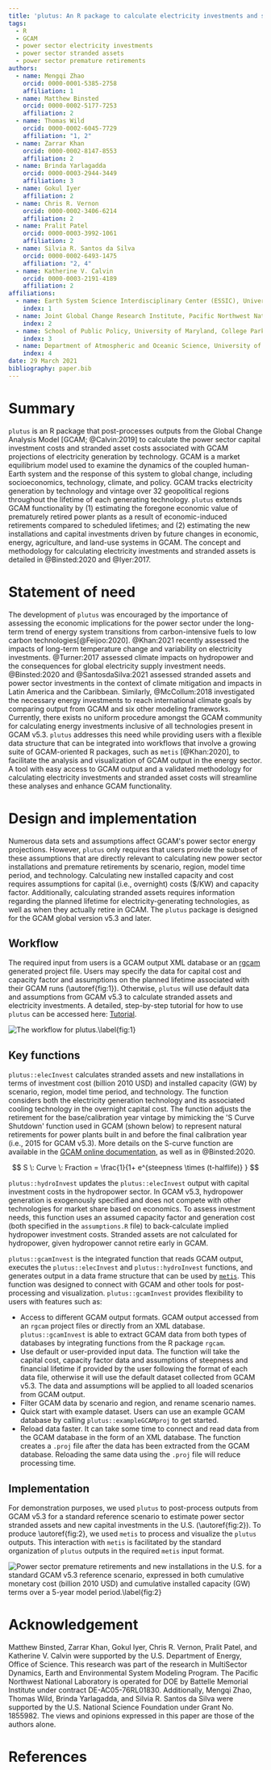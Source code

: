 ```yaml
---
title: 'plutus: An R package to calculate electricity investments and stranded assets from the Global Change Analysis Model (GCAM)'
tags:
  - R
  - GCAM
  - power sector electricity investments
  - power sector stranded assets
  - power sector premature retirements
authors:
  - name: Mengqi Zhao
    orcid: 0000-0001-5385-2758
    affiliation: 1
  - name: Matthew Binsted
    orcid: 0000-0002-5177-7253
    affiliation: 2
  - name: Thomas Wild
    orcid: 0000-0002-6045-7729
    affiliation: "1, 2"
  - name: Zarrar Khan
    orcid: 0000-0002-8147-8553
    affiliation: 2
  - name: Brinda Yarlagadda
    orcid: 0000-0003-2944-3449
    affiliation: 3
  - name: Gokul Iyer
    affiliation: 2
  - name: Chris R. Vernon
    orcid: 0000-0002-3406-6214
    affiliation: 2
  - name: Pralit Patel
    orcid: 0000-0003-3992-1061
    affiliation: 2
  - name: Silvia R. Santos da Silva
    orcid: 0000-0002-6493-1475
    affiliation: "2, 4"
  - name: Katherine V. Calvin
    orcid: 0000-0003-2191-4189
    affiliation: 2
affiliations:
  - name: Earth System Science Interdisciplinary Center (ESSIC), University of Maryland, College Park, MD, USA
    index: 1
  - name: Joint Global Change Research Institute, Pacific Northwest National Laboratory (PNNL), College Park, MD, USA
    index: 2
  - name: School of Public Policy, University of Maryland, College Park, MD, USA
    index: 3
  - name: Department of Atmospheric and Oceanic Science, University of Maryland, College Park, MD, USA
    index: 4
date: 29 March 2021
bibliography: paper.bib
---
```


# Summary
`plutus` is an R package that post-processes outputs from the Global Change Analysis Model [GCAM; @Calvin:2019] to calculate the power sector capital investment costs and stranded asset costs associated with GCAM projections of electricity generation by technology. GCAM is a market equilibrium model used to examine the dynamics of the coupled human-Earth system and the response of this system to global change, including socioeconomics, technology, climate, and policy. GCAM tracks electricity generation by technology and vintage over 32 geopolitical regions throughout the lifetime of each generating technology. `plutus` extends GCAM functionality by (1) estimating the foregone economic value of prematurely retired power plants as a result of economic-induced retirements compared to scheduled lifetimes; and (2) estimating the new installations and capital investments driven by future changes in economic, energy, agriculture, and land-use systems in GCAM. The concept and methodology for calculating electricity investments and stranded assets is detailed in @Binsted:2020 and @Iyer:2017.


# Statement of need
The development of `plutus` was encouraged by the importance of assessing the economic implications for the power sector under the long-term trend of energy system transitions from carbon-intensive fuels to low carbon technologies[@Feijoo:2020]. @Khan:2021 recently assessed the impacts of long-term temperature change and variability on electricity investments. @Turner:2017 assessed climate impacts on hydropower and the consequences for global electricity supply investment needs. @Binsted:2020 and @SantosdaSilva:2021 assessed stranded assets and power sector investments in the context of climate mitigation and impacts in Latin America and the Caribbean. Similarly, @McCollum:2018 investigated the necessary energy investments to reach international climate goals by comparing output from GCAM and six other modeling frameworks.  Currently, there exists no uniform procedure amongst the GCAM community for calculating energy investments inclusive of all technologies present in GCAM v5.3. `plutus` addresses this need while providing users with a flexible data structure that can be integrated into workflows that involve a growing suite of GCAM-oriented R packages, such as `metis` [@Khan:2020], to facilitate the analysis and visualization of GCAM output in the energy sector. A tool with easy access to GCAM output and a validated methodology for calculating electricity investments and stranded asset costs will streamline these analyses and enhance GCAM functionality.


# Design and implementation
Numerous data sets and assumptions affect GCAM's power sector energy projections. However, `plutus` only requires that users provide the subset of these assumptions that are directly relevant to calculating new power sector installations and premature retirements by scenario, region, model time period, and technology. Calculating new installed capacity and cost requires assumptions for capital (i.e., overnight) costs ($/KW) and capacity factor. Additionally, calculating stranded assets requires information regarding the planned lifetime for electricity-generating technologies, as well as when they actually retire in GCAM. The `plutus` package is designed for the GCAM global version v5.3 and later.


## Workflow
The required input from users is a GCAM output XML database or an [rgcam](https://github.com/JGCRI/rgcam) generated project file. Users may specify the data for capital cost and capacity factor and assumptions on the planned lifetime associated with their GCAM runs (\autoref{fig:1}). Otherwise, `plutus` will use default data and assumptions from GCAM v5.3 to calculate stranded assets and electricity investments. A detailed, step-by-step tutorial for how to use `plutus` can be accessed here: [Tutorial](https://jgcri.github.io/plutus/articles/CaseTutorial.html). 

![The workflow for plutus.\label{fig:1}](Figure1.png)

## Key functions
`plutus::elecInvest` calculates stranded assets and new installations in terms of investment cost (billion 2010 USD) and installed capacity (GW) by scenario, region, model time period, and technology. The function considers both the electricity generation technology and its associated cooling technology in the overnight capital cost. The function adjusts the retirement for the base/calibration year vintage by mimicking the 'S Curve Shutdown' function used in GCAM (shown below) to represent natural retirements for power plants built in and before the final calibration year (i.e., 2015 for GCAM v5.3). More details on the S-curve function are available in the [GCAM online documentation](https://jgcri.github.io/gcam-doc/en_technologies.html), as well as in @Binsted:2020.

$$ S \: Curve \: Fraction =  \frac{1}{1+ e^{steepness \times (t-halflife)} } $$

`plutus::hydroInvest` updates the `plutus::elecInvest` output with capital investment costs in the hydropower sector. In GCAM v5.3, hydropower generation is exogenously specified and does not compete with other technologies for market share based on economics. To assess investment needs, this function uses an assumed capacity factor and generation cost (both specified in the `assumptions.R` file) to back-calculate implied hydropower investment costs. Stranded assets are not calculated for hydropower, given hydropower cannot retire early in GCAM.

`plutus::gcamInvest` is the integrated function that reads GCAM output, executes the `plutus::elecInvest` and `plutus::hydroInvest` functions, and generates output in a data frame structure that can be used by [`metis`](https://github.com/JGCRI/metis). This function was designed to connect with GCAM and other tools for post-processing and visualization. `plutus::gcamInvest` provides flexibility to users with features such as:

- Access to different GCAM output formats. GCAM output accessed from an `rgcam` project files or directly from an XML database. `plutus::gcamInvest` is able to extract GCAM data from both types of databases by integrating functions from the R package `rgcam`.
- Use default or user-provided input data. The function will take the capital cost, capacity factor data and assumptions of steepness and financial lifetime if provided by the user following the format of each data file, otherwise it will use the default dataset collected from GCAM v5.3. The data and assumptions will be applied to all loaded scenarios from GCAM output.
- Filter GCAM data by scenario and region, and rename scenario names.
- Quick start with example dataset. Users can use an example GCAM database by calling `plutus::exampleGCAMproj` to get started.
- Reload data faster. It can take some time to connect and read data from the GCAM database in the form of an XML database. The function creates a `.proj` file after the data has been extracted from the GCAM database. Reloading the same data using the `.proj` file will reduce processing time.


## Implementation
For demonstration purposes, we used `plutus` to post-process outputs from GCAM v5.3 for a standard reference scenario to estimate power sector stranded assets and new capital investments in the U.S. (\autoref{fig:2}). To produce \autoref{fig:2}, we used `metis` to process and visualize the `plutus` outputs. This interaction with `metis` is facilitated by the standard organization of `plutus` outputs in the required `metis` input format.

![Power sector premature retirements and new installations in the U.S. for a standard GCAM v5.3 reference scenario, expressed in both cumulative monetary cost (billion 2010 USD) and cumulative installed capacity (GW) terms over a 5-year model period.\label{fig:2}](Figure2.png)


# Acknowledgement
Matthew Binsted, Zarrar Khan, Gokul Iyer, Chris R. Vernon, Pralit Patel, and Katherine V. Calvin were supported by the U.S. Department of Energy, Office of Science. This research was part of the research in MultiSector Dynamics, Earth and Environmental System Modeling Program. The Pacific Northwest National Laboratory is operated for DOE by Battelle Memorial Institute under contract DE-AC05-76RL01830. Additionally, Mengqi Zhao, Thomas Wild, Brinda Yarlagadda, and Silvia R. Santos da Silva were supported by the U.S. National Science Foundation under Grant No. 1855982. The views and opinions expressed in this paper are those of the authors alone.


# References

